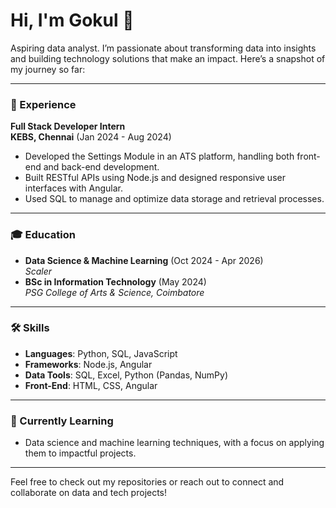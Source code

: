 # Hi, I'm Gokul 👋

Aspiring data analyst.
I’m passionate about transforming data into insights and building technology solutions that make an impact.
Here’s a snapshot of my journey so far:

---

### 💼 Experience
**Full Stack Developer Intern**  
**KEBS, Chennai** (Jan 2024 - Aug 2024)  
- Developed the Settings Module in an ATS platform, handling both front-end and back-end development.
- Built RESTful APIs using Node.js and designed responsive user interfaces with Angular.
- Used SQL to manage and optimize data storage and retrieval processes.

---

### 🎓 Education
- **Data Science & Machine Learning** (Oct 2024 - Apr 2026)  
  *Scaler*
- **BSc in Information Technology** (May 2024)  
  *PSG College of Arts & Science, Coimbatore*

---

### 🛠️ Skills
- **Languages**: Python, SQL, JavaScript
- **Frameworks**: Node.js, Angular
- **Data Tools**: SQL, Excel, Python (Pandas, NumPy)
- **Front-End**: HTML, CSS, Angular

---

### 🌱 Currently Learning
- Data science and machine learning techniques, with a focus on applying them to impactful projects.

---

Feel free to check out my repositories or reach out to connect and collaborate on data and tech projects!
